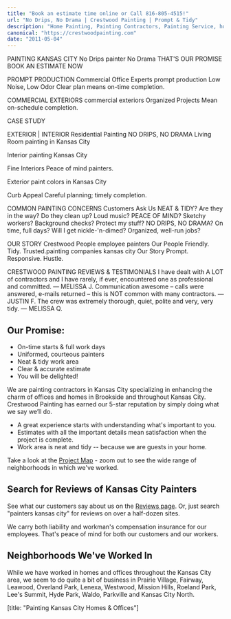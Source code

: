 ```yaml
---
title: "Book an estimate time online or Call 816-805-4515!"
url: "No Drips, No Drama | Crestwood Painting | Prompt & Tidy"
description: "Home Painting, Painting Contractors, Painting Service, house painting, Kansas City Painting Contractor, Office Painting, Home Painters, Painting Company,\" Mission Hills, keywords: \"Prairie Village, Leawood, House Painter, Exterior House Painting, Wood Finishing, Interior Painting,"
canonical: "https://crestwoodpainting.com"
date: "2011-05-04"
---
```


PAINTING KANSAS CITY
No Drips
painter
No Drama
THAT'S OUR PROMISE
BOOK AN ESTIMATE NOW

PROMPT PRODUCTION
Commercial Office Experts
prompt production
Low Noise, Low Odor
Clear plan means on-time completion.

COMMERCIAL EXTERIORS
commercial exteriors
Organized Projects
Mean on-schedule completion.

CASE STUDY


EXTERIOR | INTERIOR
Residential Painting
NO DRIPS, NO DRAMA
Living Room painting in Kansas City
 

Interior painting Kansas City

Fine Interiors
Peace of mind painters.

 

Exterior paint colors in Kansas City

Curb Appeal
Careful planning; timely completion.

COMMON PAINTING CONCERNS
Customers Ask Us
NEAT & TIDY?
Are they in the way?
Do they clean up?
Loud music?
PEACE OF MIND?
Sketchy workers?
Background checks?
Protect my stuff?
NO DRIPS, NO DRAMA?
On time, full days?
Will I get nickle-'n-dimed?
Organized, well-run jobs?

OUR STORY
Crestwood People
employee painters
Our People
Friendly. Tidy. Trusted.painting companies kansas city
Our Story
Prompt. Responsive. Hustle.

CRESTWOOD PAINTING REVIEWS & TESTIMONIALS
I have dealt with A LOT of contractors and I have rarely, if ever, encountered one as professional and committed.
— MELISSA J.
Communication awesome – calls were answered, e-mails returned – this is NOT common with many contractors.
— JUSTIN F.
The crew was extremely thorough, quiet, polite and very, very tidy.
— MELISSA Q.




## Our Promise:

- On-time starts & full work days
- Uniformed, courteous painters
- Neat & tidy work area
- Clear & accurate estimate
- You will be delighted!

We are painting contractors in Kansas City specializing in enhancing the charm of offices and homes in Brookside and throughout Kansas City.  Crestwood Painting has earned our 5-star reputation by simply doing what we say we’ll do.

- A great experience starts with understanding what's important to you.
- Estimates with all the important details mean satisfaction when the project is complete.
- Work area is neat and tidy -- because we are guests in your home.

Take a look at the [Project Map](https://crestwoodpainting.com/map/ "Project Map") - zoom out to see the wide range of neighborhoods in which we've worked.

## Search for Reviews of Kansas City Painters

See what our customers say about us on the [Reviews page](https://crestwoodpainting.com/reviews/ "Online Reviews – Painters in Kansas City"). Or, just search "painters kansas city" for reviews on over a half-dozen sites.

We carry both liability and workman's compensation insurance for our employees. That's peace of mind for both our customers and our workers.

## Neighborhoods We've Worked In

While we have worked in homes and offices throughout the Kansas City area, we seem to do quite a bit of business in Prairie Village, Fairway, Leawood, Overland Park, Lenexa, Westwood, Mission Hills, Roeland Park, Lee's Summit, Hyde Park, Waldo, Parkville and Kansas City North.

[title: "Painting Kansas City Homes & Offices"]
